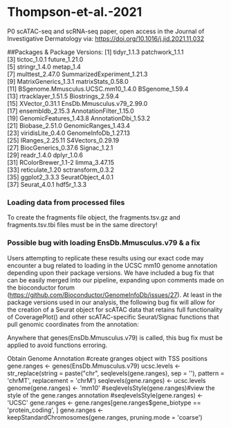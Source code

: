 # Thompson-et-al.-2021
P0 scATAC-seq and scRNA-seq paper, open access in the Journal of Investigative Dermatology via: https://doi.org/10.1016/j.jid.2021.11.032

##Packages & Package Versions:
 [1] tidyr_1.1.3                        patchwork_1.1.1                   
 [3] tictoc_1.0.1                       future_1.21.0                     
 [5] stringr_1.4.0                      metap_1.4                         
 [7] multtest_2.47.0                    SummarizedExperiment_1.21.3       
 [9] MatrixGenerics_1.3.1               matrixStats_0.58.0                
[11] BSgenome.Mmusculus.UCSC.mm10_1.4.0 BSgenome_1.59.4                   
[13] rtracklayer_1.51.5                 Biostrings_2.59.4                 
[15] XVector_0.31.1                     EnsDb.Mmusculus.v79_2.99.0        
[17] ensembldb_2.15.3                   AnnotationFilter_1.15.0           
[19] GenomicFeatures_1.43.8             AnnotationDbi_1.53.2              
[21] Biobase_2.51.0                     GenomicRanges_1.43.4              
[23] viridisLite_0.4.0                  GenomeInfoDb_1.27.13              
[25] IRanges_2.25.11                    S4Vectors_0.29.19                 
[27] BiocGenerics_0.37.6                Signac_1.2.1                      
[29] readr_1.4.0                        dplyr_1.0.6                       
[31] RColorBrewer_1.1-2                 limma_3.47.15                     
[33] reticulate_1.20                    sctransform_0.3.2                 
[35] ggplot2_3.3.3                      SeuratObject_4.0.1                
[37] Seurat_4.0.1                       hdf5r_1.3.3 


### Loading data from processed files ###
To create the fragments file object, the fragments.tsv.gz and fragments.tsv.tbi files must be in the same directory!


### Possible bug with loading EnsDb.Mmusculus.v79 & a fix ###
Users attempting to replicate these results using our exact code may encounter a bug related to loading in the UCSC mm10 genome annotation depending upon their package versions. We have included a bug fix that can be easily merged into our pipeline, expanding upon comments made on the bioconductor forum (https://github.com/Bioconductor/GenomeInfoDb/issues/27). At least in the package versions used in our analysis, the following bug fix will allow for the creation of a Seurat object for scATAC data that retains full functionality of CoveragePlot() and other scATAC-specific Seurat/Signac functions that pull genomic coordinates from the annotation:

Anywhere that genes(EnsDb.Mmusculus.v79) is called, this bug fix must be applied to avoid functions erroring.

Obtain Genome Annotation
#create granges object with TSS positions
gene.ranges <- genes(EnsDb.Mmusculus.v79)
ucsc.levels <- str_replace(string = paste("chr", seqlevels(gene.ranges), sep = ''),
pattern = 'chrMT', replacement = 'chrM')
seqlevels(gene.ranges) <- ucsc.levels
genome(gene.ranges) <- 'mm10'
#seqlevelsStyle(gene.ranges)#view the style of the gene.ranges annotation
#seqlevelsStyle(gene.ranges) <- 'UCSC'
gene.ranges <- gene.ranges[gene.ranges$gene_biotype == 'protein_coding', ]
gene.ranges <- keepStandardChromosomes(gene.ranges, pruning.mode = 'coarse')
